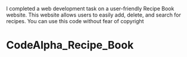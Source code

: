   I completed a web development task on a user-friendly Recipe Book website. This website allows users to easily add, delete, and search for recipes. You can use this code without fear of copyright
# CodeAlpha_Recipe_Book
